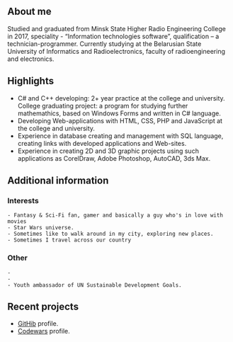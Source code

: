 ## About me
Studied and graduated from Minsk State Higher Radio Engineering College in 2017, speciality - “Information technologies software”, qualification – a technician-programmer. Currently studying at the Belarusian State University of Informatics and Radioelectronics, faculty of radioengineering and electronics.

## Highlights
- C# and C++ developing: 2+ year practice at the college and university. College graduating project: a program for studying further mathemathics, based on Windows Forms and written in C# language. 
- Developing Web-applications with HTML, CSS, PHP and JavaScript at the college and university.
- Experience in database creating and management with SQL language, creating links with developed applications and Web-sites.
- Experience in creating 2D and 3D graphic projects using such applications as CorelDraw, Adobe Photoshop, AutoCAD, 3ds Max.

## Additional information

### Interests
```
- Fantasy & Sci-Fi fan, gamer and basically a guy who's in love with movies
- Star Wars universe.
- Sometimes like to walk around in my city, exploring new places. 
- Sometimes I travel across our country
```
### Other
```
- 
- 
- Youth ambassador of UN Sustainable Development Goals. 
```
## Recent projects

- [GitHib](https://github.com/ViktarTolstsik) profile.
- [Codewars](https://www.codewars.com/users/ViktarTolstsik) profile.

